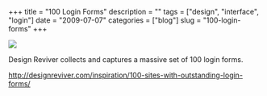 +++
title = "100 Login Forms"
description = ""
tags = ["design", "interface", "login"]
date = "2009-07-07"
categories = ["blog"]
slug = "100-login-forms"
+++



  <div class="notebook-screenshot"><a href="http://designreviver.com/inspiration/100-sites-with-outstanding-login-forms/"><img src="http://media.konigi.com/bluga/wt4a53879de405e_0.jpg"/></a></div><p> Design Reviver collects and captures a massive set of 100 login forms.</p>
    
  <a href="http://designreviver.com/inspiration/100-sites-with-outstanding-login-forms/">http://designreviver.com/inspiration/100-sites-with-outstanding-login-forms/</a>
